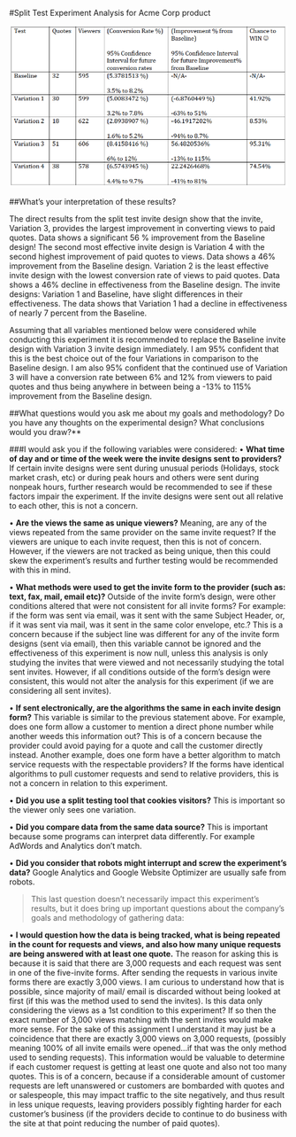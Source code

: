 #Split Test Experiment Analysis for Acme Corp product

![chart](test_analysis.png "Split Test Analysis Chart")

##What’s your interpretation of these results?

The direct results from the split test invite design show that the invite, Variation 3, provides the largest improvement in converting views to paid quotes. Data shows a significant 56 % improvement from the Baseline design! The second most effective invite design is Variation 4 with the second highest improvement of paid quotes to views. Data shows a 46% improvement from the Baseline design. Variation 2 is the least effective invite design with the lowest conversion rate of views to paid quotes. Data shows a 46% decline in effectiveness from the Baseline design. The invite designs: Variation 1 and Baseline, have slight differences in their effectiveness. The data shows that Variation 1 had a decline in effectiveness of nearly 7 percent from the Baseline. 

Assuming that all variables mentioned below were considered while conducting this experiment it is recommended to replace the Baseline invite design with Variation 3 invite design immediately. I am 95% confident that this is the best choice out of the four Variations in comparison to the Baseline design. I am also 95% confident that the continued use of Variation 3 will have a conversion rate between 6% and 12% from viewers to paid quotes and thus being anywhere in between being a -13% to 115% improvement from the Baseline design. 

##What questions would you ask me about my goals and methodology? Do you have any thoughts on the experimental design? What conclusions would you draw?**

###I would ask you if the following variables were considered: 
• **What time of day and or time of the week were the invite designs sent to providers?**
    If certain invite designs were sent during unusual periods (Holidays, stock market crash, etc) or during peak hours and others were sent during nonpeak hours, further research would be recommended to see if these factors impair the experiment. If the invite designs were sent out all relative to each other, this is not a concern.

• **Are the views the same as unique viewers?**
    Meaning, are any of the views repeated from the same provider on the same invite request? If the viewers are unique to each invite request, then this is not of concern. However, if the viewers are not tracked as being unique, then this could skew the experiment’s results and further testing would be recommended with this in mind. 

• **What methods were used to get the invite form to the provider (such as: text, fax, mail, email etc)?**
    Outside of the invite form’s design, were other conditions altered that were not consistent for all invite forms? For example: if the form was sent via email, was it sent with the same Subject Header, or, if it was sent via mail, was it sent in the same color envelope, etc.? This is a concern because if the subject line was different for any of the invite form designs (sent via email), then this variable cannot be ignored and the effectiveness of this experiment is now null, unless this analysis is only studying the invites that were viewed and not necessarily studying the total sent invites. However, if all conditions outside of the form’s design were consistent, this would not alter the analysis for this experiment (if we are considering all sent invites). 

• **If sent electronically, are the algorithms the same in each invite design form?**
    This variable is similar to the previous statement above. For example, does one form allow a customer to mention a direct phone number while another weeds this information out? This is of a concern because the provider could avoid paying for a quote and call the customer directly instead. Another example, does one form have a better algorithm to match service requests with the respectable providers? If the forms have identical algorithms to pull customer requests and send to relative providers, this is not a concern in relation to this experiment. 

• **Did you use a split testing tool that cookies visitors?** 
    This is important so the viewer only sees one variation.

• **Did you compare data from the same data source?**
    This is important because some programs can interpret data differently. For example AdWords and Analytics don’t match. 

• **Did you consider that robots might interrupt and screw the experiment’s data?**
    Google Analytics and Google Website Optimizer are usually safe from robots.


>This last question doesn’t necessarily impact this experiment’s results, but it does bring up important questions about the company’s goals and methodology of gathering data:

• **I would question how the data is being tracked, what is being repeated in the count for requests and views, and also how many unique requests are being answered with at least one quote.**
    The reason for asking this is because it is said that there are 3,000 requests and each request was sent in one of the five-invite forms.  After sending the requests in various invite forms there are exactly 3,000 views. I am curious to understand how that is possible, since majority of mail/ email is discarded without being looked at first (if this was the method used to send the invites). Is this data only considering the views as a 1st condition to this experiment? If so then the exact number of 3,000 views matching with the sent invites would make more sense. For the sake of this assignment I understand it may just be a coincidence that there are exactly 3,000 views on 3,000 requests, (possibly meaning 100% of all invite emails were opened…if that was the only method used to sending requests).
    This information would be valuable to determine if each customer request is getting at least one quote and also not too many quotes. This is of a concern, because if a considerable amount of customer requests are left unanswered or customers are bombarded with quotes and or salespeople, this may impact traffic to the site negatively, and thus result in less unique requests, leaving providers possibly fighting harder for each customer’s business (if the providers decide to continue to do business with the site at that point reducing the number of paid quotes). 



